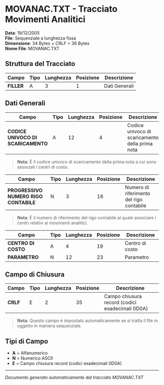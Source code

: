 # MOVANAC.TXT - Tracciato Movimenti Analitici

**Data**: 19/12/2005  
**File**: Sequenziale a lunghezza fissa  
**Dimensione**: 34 Bytes + CRLF = 36 Bytes  
**Nome File**: MOVANAC.TXT

## Struttura del Tracciato

| Campo      | Tipo | Lunghezza | Posizione | Descrizione   |
| ---------- | ---- | --------- | --------- | ------------- |
| **FILLER** | A    | 3         | 1         | Dati Generali |

## Dati Generali

| Campo                              | Tipo | Lunghezza | Posizione | Descrizione                                     |
| ---------------------------------- | ---- | --------- | --------- | ----------------------------------------------- |
| **CODICE UNIVOCO DI SCARICAMENTO** | A    | 12        | 4         | Codice univoco di scaricamento della prima nota |

> **Nota**: È il codice univoco di scaricamento della prima nota a cui sono associati i centri di costo.

| Campo                                 | Tipo | Lunghezza | Posizione | Descrizione                              |
| ------------------------------------- | ---- | --------- | --------- | ---------------------------------------- |
| **PROGRESSIVO NUMERO RIGO CONTABILE** | N    | 3         | 16        | Numero di riferimento del rigo contabile |

> **Nota**: È il numero di riferimento del rigo contabile al quale associare i centri relativi ai movimenti analitici.

| Campo               | Tipo | Lunghezza | Posizione | Descrizione     |
| ------------------- | ---- | --------- | --------- | --------------- |
| **CENTRO DI COSTO** | A    | 4         | 19        | Centro di costo |
| **PARAMETRO**       | N    | 12        | 23        | Parametro       |

## Campo di Chiusura

| Campo    | Tipo | Lunghezza | Posizione | Descrizione                                     |
| -------- | ---- | --------- | --------- | ----------------------------------------------- |
| **CRLF** | E    | 2         | 35        | Campo chiusura record (codici esadecimali 0D0A) |

> **Nota**: Questo campo è impostato automaticamente se si tratta il file in oggetto in maniera sequenziale.

## Tipi di Campo

- **A** = Alfanumerico
- **N** = Numerico ASCII
- **E** = Campo chiusura record (codici esadecimali 0D0A)

---

_Documento generato automaticamente dal tracciato MOVANAC.TXT_
